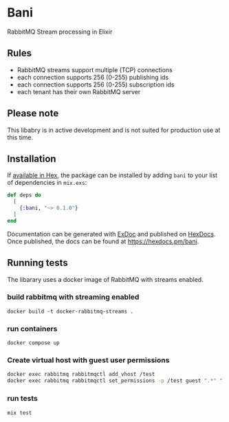 # Bani

RabbitMQ Stream processing in Elixir

## Rules
- RabbitMQ streams support multiple (TCP) connections
- each connection supports 256 (0-255) publishing ids
- each connection supports 256 (0-255) subscription ids
- each tenant has their own RabbitMQ server

## Please note
This libabry is in active development and is not suited for production use at this time.

## Installation

If [available in Hex](https://hex.pm/docs/publish), the package can be installed
by adding `bani` to your list of dependencies in `mix.exs`:

```elixir
def deps do
  [
    {:bani, "~> 0.1.0"}
  ]
end
```

Documentation can be generated with [ExDoc](https://github.com/elixir-lang/ex_doc)
and published on [HexDocs](https://hexdocs.pm). Once published, the docs can
be found at <https://hexdocs.pm/bani>.


## Running tests
The libarary uses a docker image of RabbitMQ with streams enabled.

### build rabbitmq with streaming enabled
`docker build -t docker-rabbitmq-streams .`

### run containers
`docker compose up`

### Create virtual host with guest user permissions
```bash
docker exec rabbitmq rabbitmqctl add_vhost /test
docker exec rabbitmq rabbitmqctl set_permissions -p /test guest ".*" ".*" ".*"
```

### run tests
`mix test`
